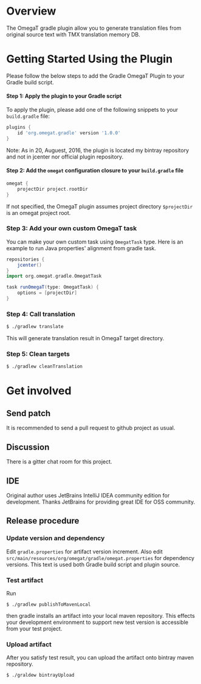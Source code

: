 # Overview

The OmegaT gradle plugin allow you to generate translation files from original source text
with TMX translation memory DB.

# Getting Started Using the Plugin

Please follow the below steps to add the Gradle OmegaT Plugin to your Gradle build script.

#### Step 1: Apply the plugin to your Gradle script

To apply the plugin, please add one of the following snippets to your `build.gradle` file:

```groovy
plugins {
    id 'org.omegat.gradle' version '1.0.0'
}
```
Note:
As in 20, Auguest, 2016, the plugin is located my bintray repository and not in jcenter nor
official plugin repository.

#### Step 2: Add the `omegat` configuration closure to your `build.gradle` file

```groovy
omegat {
    projectDir project.rootDir
}
```

If not specified, the OmegaT plugin assumes project directory `$projectDir` is an omegat project root.

### Step 3: Add your own custom OmegaT task

You can make your own custom task using `OmegatTask` type.
Here is an example to run Java properties' alignment from gradle task.

```groovy
repositories {
    jcenter()
}
import org.omegat.gradle.OmegatTask

task runOmegaT(type: OmegatTask) {
    options = [projectDir]
}

```

### Step 4: Call translation

```bash
$ ./gradlew translate
```

This will generate translation result in OmegaT target directory.


### Step 5: Clean targets

```bash
$ ./gradlew cleanTranslation
```

# Get involved

## Send patch

It is recommended to send a pull request to github project as usual.

## Discussion

There is a gitter chat room for this project.

## IDE

Original author uses JetBrains IntelliJ IDEA community edition
for development. Thanks JetBrains for providing great IDE for
OSS community.


## Release procedure

### Update version and dependency

Edit `gradle.properties` for artifact version increment.
Also edit `src/main/resources/org/omegat/gradle/omegat.properties` for
dependency versions. This text is used both Gradle build script and
plugin source.

### Test artifact

Run
```
$ ./gradlew publishToMavenLocal
```
then gradle installs an artifact into your local maven repository.
This effects your development environment to support new test version
is accessible from your test project.

### Upload artifact

After you satisfy test result, you can upload the artifact onto bintray
maven repository.
```
$ ./graldew bintrayUpload
```

